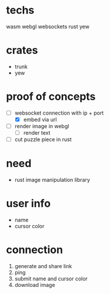 # techs
wasm
webgl
websockets
rust
yew

# crates
* trunk
* yew

# proof of concepts
- [ ] websocket connection with ip + port
    - [x] embed via url
- [ ] render image in webgl
    - [ ] render text
- [ ] cut puzzle piece in rust

# need
* rust image manipulation library

# user info
* name
* cursor color

# connection
1. generate and share link
2. ping
3. submit name and cursor color
4. download image
